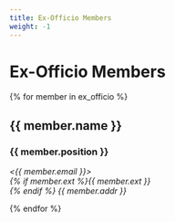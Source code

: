```yaml
---
title: Ex-Officio Members
weight: -1
---
```


# Ex-Officio Members

<div class="people">

{% for member in ex_officio %}
<section>
<main>

## {{ member.name }}
### {{ member.position }}

<address>

<{{ member.email }}><br>
{% if member.ext %}{{ member.ext }}<br>{% endif %}
{{ member.addr }}

</address>

</main>
</section>
{% endfor %}

</div>
